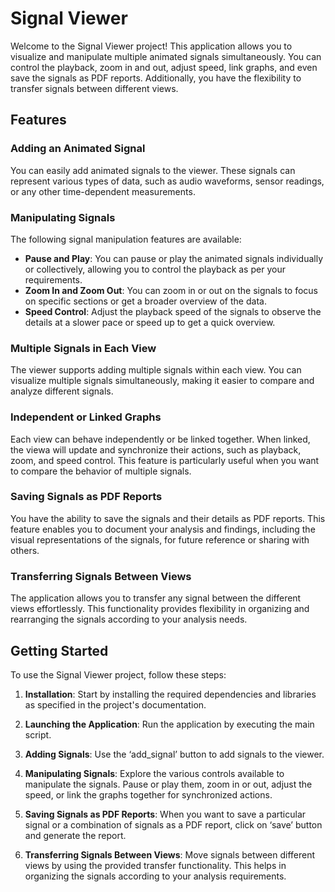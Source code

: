 # Signal Viewer

Welcome to the Signal Viewer project! This application allows you to visualize and manipulate multiple animated signals simultaneously. You can control the playback, zoom in and out, adjust speed, link graphs, and even save the signals as PDF reports. Additionally, you have the flexibility to transfer signals between different views.

## Features

### Adding an Animated Signal
You can easily add animated signals to the viewer. These signals can represent various types of data, such as audio waveforms, sensor readings, or any other time-dependent measurements.

### Manipulating Signals
The following signal manipulation features are available:

- **Pause and Play**: You can pause or play the animated signals individually or collectively, allowing you to control the playback as per your requirements.
- **Zoom In and Zoom Out**: You can zoom in or out on the signals to focus on specific sections or get a broader overview of the data.
- **Speed Control**: Adjust the playback speed of the signals to observe the details at a slower pace or speed up to get a quick overview.

### Multiple Signals in Each View
The viewer supports adding multiple signals within each view. You can visualize multiple signals simultaneously, making it easier to compare and analyze different signals.

### Independent or Linked Graphs
Each view can behave independently or be linked together. When linked, the viewa will update and synchronize their actions, such as playback, zoom, and speed control. This feature is particularly useful when you want to compare the behavior of multiple signals.

### Saving Signals as PDF Reports
You have the ability to save the signals and their details as PDF reports. This feature enables you to document your analysis and findings, including the visual representations of the signals, for future reference or sharing with others.

### Transferring Signals Between Views
The application allows you to transfer any signal between the different views effortlessly. This functionality provides flexibility in organizing and rearranging the signals according to your analysis needs.

## Getting Started

To use the Signal Viewer project, follow these steps:

1. **Installation**: Start by installing the required dependencies and libraries as specified in the project's documentation.

2. **Launching the Application**: Run the application by executing the main script.

3. **Adding Signals**: Use the ‘add_signal’ button to add signals to the viewer.

4. **Manipulating Signals**: Explore the various controls available to manipulate the signals. Pause or play them, zoom in or out, adjust the speed, or link the graphs together for synchronized actions.

5. **Saving Signals as PDF Reports**: When you want to save a particular signal or a combination of signals as a PDF report, click on ‘save’ button and generate the report.

6. **Transferring Signals Between Views**: Move signals between different views by using the provided transfer functionality. This helps in organizing the signals according to your analysis requirements.

